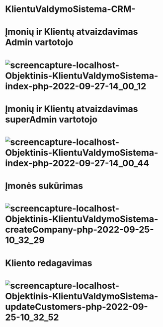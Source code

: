 # KlientuValdymoSistema-CRM-
# Įmonių ir Klientų atvaizdavimas Admin vartotojo
# ![screencapture-localhost-Objektinis-KlientuValdymoSistema-index-php-2022-09-27-14_00_12](https://user-images.githubusercontent.com/107037107/192510145-2d7300c2-9c75-40a7-a86f-7c32ddd0e220.png)
# Įmonių ir Klientų atvaizdavimas superAdmin vartotojo
# ![screencapture-localhost-Objektinis-KlientuValdymoSistema-index-php-2022-09-27-14_00_44](https://user-images.githubusercontent.com/107037107/192510296-a6e74819-5793-4a8a-bd21-05d7d5e93d5d.png)
# Įmonės sukūrimas
# ![screencapture-localhost-Objektinis-KlientuValdymoSistema-createCompany-php-2022-09-25-10_32_29](https://user-images.githubusercontent.com/107037107/192133269-2dd827cf-fc4d-496c-bd7d-61117b2ba8d9.png)
# Kliento redagavimas
# ![screencapture-localhost-Objektinis-KlientuValdymoSistema-updateCustomers-php-2022-09-25-10_32_52](https://user-images.githubusercontent.com/107037107/192133287-aa4d405a-dfd2-4ad5-8f30-e87c4896edae.png)
